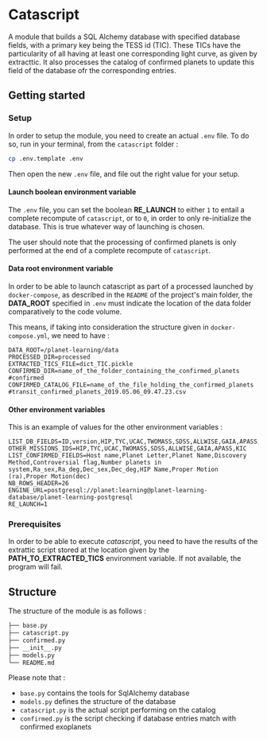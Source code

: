 # Catascript

A module that builds a SQL Alchemy database with specified database fields, with a primary key being the TESS id (TIC). 
These TICs have the particularity of all having at least one corresponding light curve, as given by extracttic. It also processes the catalog of confirmed planets to update this field of the database ofr the corresponding entries.

## Getting started

### Setup
In order to setup the module, you need to create an actual `.env` file. To do so, run in your terminal, from the `catascript` folder :

```sh
cp .env.template .env
```

Then open the new `.env` file, and file out the right value for your setup.

#### Launch boolean environment variable

The `.env` file, you can set the boolean **RE_LAUNCH** to either `1` to entail a complete recompute of `catascript`, or to `0`, in order to only re-initialize the database. This is true whatever way of launching is chosen.

The user should note that the processing of confirmed planets is only performed at the end of a complete recompute of `catascript`.

#### Data root environment variable

In order to be able to launch catascript as part of a processed launched by `docker-compose`, as described in the `README` of the project's main folder, the **DATA_ROOT** specified in `.env` must indicate the location of the data folder comparatively to the code volume.

This means, if taking into consideration the structure given in `docker-compose.yml`, we need to have : 

```
DATA_ROOT=/planet-learning/data
PROCESSED_DIR=processed
EXTRACTED_TICS_FILE=dict_TIC.pickle
CONFIRMED_DIR=name_of_the_folder_containing_the_confirmed_planets #confirmed
CONFIRMED_CATALOG_FILE=name_of_the_file_holding_the_confirmed_planets #transit_confirmed_planets_2019.05.06_09.47.23.csv
```

#### Other environment variables

This is an example of values for the other environment variables : 

```
LIST_DB_FIELDS=ID,version,HIP,TYC,UCAC,TWOMASS,SDSS,ALLWISE,GAIA,APASS,KIC,objType,typeSrc,ra,dec
OTHER_MISSIONS_IDS=HIP,TYC,UCAC,TWOMASS,SDSS,ALLWISE,GAIA,APASS,KIC
LIST_CONFIRMED_FIELDS=Host name,Planet Letter,Planet Name,Discovery Method,Controversial flag,Number planets in system,Ra_sex,Ra_deg,Dec_sex,Dec_deg,HIP Name,Proper Motion (ra),Proper Motion(dec)
NB_ROWS_HEADER=26
ENGINE_URL=postgresql://planet:learning@planet-learning-database/planet-learning-postgresql
RE_LAUNCH=1
```

### Prerequisites
In order to be able to execute *catascript*, you need to have the results of the extrattic script stored at the location given by the **PATH_TO_EXTRACTED_TICS** environment variable. If not available, the program will fail.

## Structure

The structure of the module is as follows : 

```sh
├── base.py
├── catascript.py
├── confirmed.py
├── __init__.py
├── models.py
└── README.md
```

Please note that :
* `base.py` contains the tools for SqlAlchemy database
* `models.py` defines the structure of the database
* `catascript.py` is the actual script performing on the catalog
* `confirmed.py` is the script checking if database entries match with confirmed exoplanets
